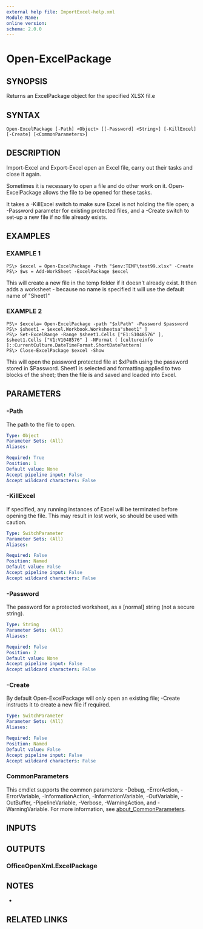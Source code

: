 ```yaml
---
external help file: ImportExcel-help.xml
Module Name:
online version:
schema: 2.0.0
---
```


# Open-ExcelPackage

## SYNOPSIS
Returns an ExcelPackage object for the specified XLSX fil.e

## SYNTAX

```
Open-ExcelPackage [-Path] <Object> [[-Password] <String>] [-KillExcel] [-Create] [<CommonParameters>]
```

## DESCRIPTION
Import-Excel and Export-Excel open an Excel file, carry out their tasks and close it again.

Sometimes it is necessary to open a file and do other work on it.
Open-ExcelPackage allows the file to be opened for these tasks.

It takes a -KillExcel switch to make sure Excel is not holding the file open; a -Password parameter for existing protected files, and a -Create switch to set-up a new file if no file already exists.

## EXAMPLES

### EXAMPLE 1
```
PS\> $excel = Open-ExcelPackage -Path "$env:TEMP\test99.xlsx" -Create
PS\> $ws = Add-WorkSheet -ExcelPackage $excel
```

This will create a new file in the temp folder if it doesn't already exist.
It then adds a worksheet - because no name is specified it will use the default name of "Sheet1"

### EXAMPLE 2
```
PS\> $excela= Open-ExcelPackage -path "$xlPath" -Password $password
PS\> $sheet1 = $excel.Workbook.Worksheetsa"sheet1" ]
PS\> Set-ExcelRange -Range $sheet1.Cells ["E1:S1048576" ], $sheet1.Cells ["V1:V1048576" ] -NFormat ( [cultureinfo ]::CurrentCulture.DateTimeFormat.ShortDatePattern)
PS\> Close-ExcelPackage $excel -Show
```

This will open the password protected file at $xlPath using the password stored in $Password.
Sheet1 is selected and formatting applied to two blocks of the sheet; then the file is and saved and loaded into Excel.

## PARAMETERS

### -Path
The path to the file to open.

```yaml
Type: Object
Parameter Sets: (All)
Aliases:

Required: True
Position: 1
Default value: None
Accept pipeline input: False
Accept wildcard characters: False
```

### -KillExcel
If specified, any running instances of Excel will be terminated before opening the file.
This may result in lost work, so should be used with caution.

```yaml
Type: SwitchParameter
Parameter Sets: (All)
Aliases:

Required: False
Position: Named
Default value: False
Accept pipeline input: False
Accept wildcard characters: False
```

### -Password
The password for a protected worksheet, as a \[normal\] string (not a secure string).

```yaml
Type: String
Parameter Sets: (All)
Aliases:

Required: False
Position: 2
Default value: None
Accept pipeline input: False
Accept wildcard characters: False
```

### -Create
By default Open-ExcelPackage will only open an existing file; -Create instructs it to create a new file if required.

```yaml
Type: SwitchParameter
Parameter Sets: (All)
Aliases:

Required: False
Position: Named
Default value: False
Accept pipeline input: False
Accept wildcard characters: False
```

### CommonParameters
This cmdlet supports the common parameters: -Debug, -ErrorAction, -ErrorVariable, -InformationAction, -InformationVariable, -OutVariable, -OutBuffer, -PipelineVariable, -Verbose, -WarningAction, and -WarningVariable. For more information, see [about_CommonParameters](http://go.microsoft.com/fwlink/?LinkID=113216).

## INPUTS

## OUTPUTS

### OfficeOpenXml.ExcelPackage
## NOTES
*

## RELATED LINKS
